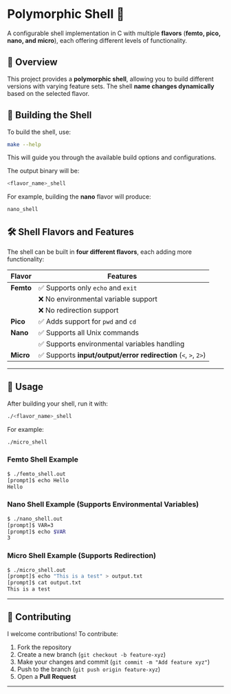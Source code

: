 # **Polymorphic Shell** 🐚

A configurable shell implementation in C with multiple **flavors** (**femto, pico, nano, and micro**), each offering different levels of functionality.

## 🚀 **Overview**

This project provides a **polymorphic shell**, allowing you to build different versions with varying feature sets. The shell **name changes dynamically** based on the selected flavor.

## 🔧 **Building the Shell**

To build the shell, use:

```sh
make --help
```

This will guide you through the available build options and configurations.

The output binary will be:

```sh
<flavor_name>_shell
```

For example, building the **nano** flavor will produce:

```sh
nano_shell
```

## 🛠 **Shell Flavors and Features**

The shell can be built in **four different flavors**, each adding more functionality:

| **Flavor** | **Features**                                                    |
| ---------- | ----------------------------------------------------------------|
| **Femto**  | ✅ Supports only `echo` and `exit`                              |
|            | ❌ No environmental variable support                            |
|            | ❌ No redirection support                                       |
| **Pico**   | ✅ Adds support for `pwd` and `cd`                              |
| **Nano**   | ✅ Supports all Unix commands                                   |
|            | ✅ Supports environmental variables handling                    |
| **Micro**  | ✅ Supports **input/output/error redirection** (`<`, `>`, `2>`) |

---

## 📌 **Usage**

After building your shell, run it with:

```sh
./<flavor_name>_shell
```

For example:

```sh
./micro_shell
```

### **Femto Shell Example**

```sh
$ ./femto_shell.out
[prompt]$ echo Hello 
Hello
```

### **Nano Shell Example (Supports Environmental Variables)**

```sh
$ ./nano_shell.out
[prompt]$ VAR=3
[prompt]$ echo $VAR
3
```

### **Micro Shell Example (Supports Redirection)**

```sh
$ ./micro_shell.out
[prompt]$ echo "This is a test" > output.txt
[prompt]$ cat output.txt
This is a test
```

---

## 🤝 **Contributing**

I welcome contributions! To contribute:

1. Fork the repository
2. Create a new branch (`git checkout -b feature-xyz`)
3. Make your changes and commit (`git commit -m "Add feature xyz"`)
4. Push to the branch (`git push origin feature-xyz`)
5. Open a **Pull Request**

---
